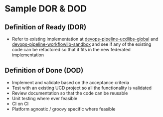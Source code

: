 # Sample DOR & DOD

## Definition of Ready (DOR)

- Refer to existing implementation at [devops-pipeline-ucdlibs-global](http://gerrit.sandbox.extranet.group/plugins/gitblit/tree/;jsessionid=17am02qkx3qbk1jofq3bbcxi1b?r=devops-pipeline-ucdlibs-global.git&h=master) and [devops-pipeline-workflowlib-sandbox](http://gerrit.sandbox.extranet.group/plugins/gitblit/tree/?r=devops-pipeline-workflowlib-sandbox.git&h=master) and see if any of the existing code can be refactored so that it fits in the new federated implementation

## Definition of Done (DOD)

- Implement and validate based on the acceptance criteria
- Test with an existing UCD project so all the functionality is validated
- Review documentation so that the code can be reusable
- Unit testing where ever feasible
- CI on CI
- Platform agnostic / groovy specific where feasible